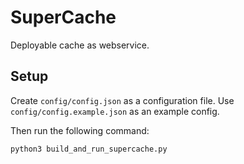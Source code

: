 # SuperCache

Deployable cache as webservice.

## Setup

Create `config/config.json` as a configuration file. Use `config/config.example.json` as an example config.

Then run the following command:

`python3 build_and_run_supercache.py`
